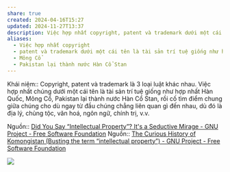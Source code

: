 ```yaml
---
share: true
created: 2024-04-16T15:27
updated: 2024-11-27T13:37
description: Việc hợp nhất copyright, patent và trademark dưới một cái tên là tài sản trí tuệ giống như hợp nhất Hàn Quốc, Mông Cổ, Pakistan lại thành nước Hàn Cổ Stan, rồi cố tìm điểm chung giữa chúng cho dù ngay từ đầu chúng chẳng liên quan gì đến nhau, dù đó là địa lý, chủng tộc, văn hoá, ngôn ngữ, chính trị, v.v.
aliases:
  - Việc hợp nhất copyright
  - patent và trademark dưới một cái tên là tài sản trí tuệ giống như hợp nhất Hàn Quốc
  - Mông Cổ
  - Pakistan lại thành nước Hàn Cổ Stan
---
```

Khái niệm:: 
Copyright, patent và trademark là 3 loại luật khác nhau. Việc hợp nhất chúng dưới một cái tên là tài sản trí tuệ giống như hợp nhất Hàn Quốc, Mông Cổ, Pakistan lại thành nước Hàn Cổ Stan, rồi cố tìm điểm chung giữa chúng cho dù ngay từ đầu chúng chẳng liên quan gì đến nhau, dù đó là địa lý, chủng tộc, văn hoá, ngôn ngữ, chính trị, v.v.

Nguồn:: [Did You Say “Intellectual Property”? It's a Seductive Mirage - GNU Project - Free Software Foundation](https://www.gnu.org/philosophy/not-ipr.html)
Nguồn:: [The Curious History of Komongistan (Busting the term “intellectual property”) - GNU Project - Free Software Foundation](https://www.gnu.org/philosophy/komongistan.html)

![](https://bonkersworld.net/img/2012-09-14_stores_in_the_cloud.png) 